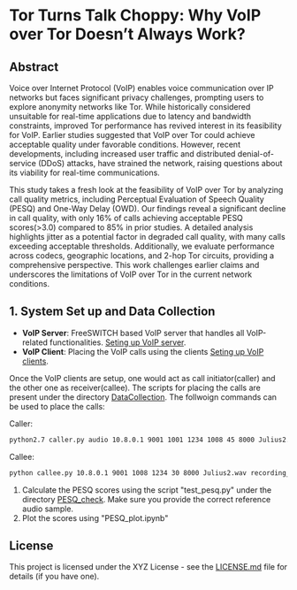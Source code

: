 # Tor Turns Talk Choppy: Why VoIP over Tor Doesn’t Always Work?

## Abstract
Voice over Internet Protocol (VoIP) enables voice communication over IP networks but faces significant privacy challenges, prompting users to explore anonymity networks like Tor. While historically considered unsuitable for real-time applications due to latency and bandwidth constraints, improved Tor performance has revived interest in its feasibility for VoIP. Earlier studies suggested that VoIP over Tor could achieve acceptable quality under favorable conditions. However, recent developments, including increased user traffic and distributed denial-of-service (DDoS) attacks, have strained the network, raising questions about its viability for real-time communications.

This study takes a fresh look at the feasibility of VoIP over Tor by analyzing call quality metrics, including Perceptual Evaluation of Speech Quality (PESQ) and One-Way Delay (OWD). Our findings reveal a significant decline in call quality, with only 16% of calls achieving acceptable PESQ scores(>3.0) compared to 85% in prior studies. A detailed analysis highlights jitter as a potential factor in degraded call quality, with many calls exceeding acceptable thresholds. Additionally, we evaluate performance across codecs, geographic locations, and 2-hop Tor circuits, providing a comprehensive perspective. This work challenges earlier claims and underscores the limitations of VoIP over Tor in the current network conditions.

## 1. System Set up and Data Collection

- **VoIP Server**: FreeSWITCH based VoIP server that handles all VoIP-related functionalities. [Seting up VoIP server](./readme/VoIP-server.md).
- **VoIP Client**: Placing the VoIP calls using the clients  [Seting up VoIP clients](./readme/VoIP-client.md).

Once the VoIP clients are setup, one would act as call initiator(caller) and the other one as receiver(callee). The scripts for placing the calls are present under the directory [DataCollection](./DataCollection). The follwoign commands can be used to place the calls:

Caller: 
```bash
python2.7 caller.py audio 10.8.0.1 9001 1001 1234 1008 45 8000 Julius2.wav 10.8.0.2
```

Callee:
```bash
python callee.py 10.8.0.1 9001 1008 1234 30 8000 Julius2.wav recording_
```

1. Calculate the PESQ scores using the script "test_pesq.py" under the directory [PESQ_check](PESQ_check). Make sure you provide the correct reference audio sample.
2. Plot the scores using "PESQ_plot.ipynb"

## License

This project is licensed under the XYZ License - see the [LICENSE.md](./LICENSE.md) file for details (if you have one).
